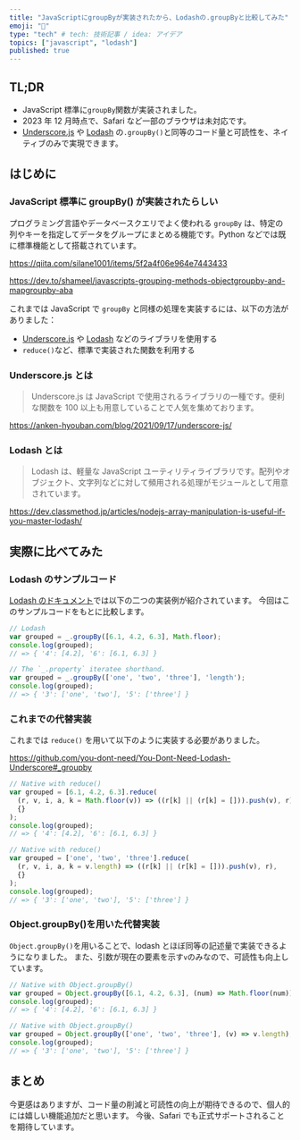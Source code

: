 ```yaml
---
title: "JavaScriptにgroupByが実装されたから、Lodashの.groupByと比較してみた"
emoji: "👋"
type: "tech" # tech: 技術記事 / idea: アイデア
topics: ["javascript", "lodash"]
published: true
---
```


## TL;DR

- JavaScript 標準に`groupBy`関数が実装されました。
- 2023 年 12 月時点で、Safari など一部のブラウザは未対応です。
- [Underscore.js](https://underscorejs.org/) や [Lodash](https://lodash.com/) の`.groupBy()`と同等のコード量と可読性を、ネイティブのみで実現できます。

## はじめに

### JavaScript 標準に groupBy() が実装されたらしい

プログラミング言語やデータベースクエリでよく使われる `groupBy` は、特定の列やキーを指定してデータをグループにまとめる機能です。Python などでは既に標準機能として搭載されています。

https://qiita.com/silane1001/items/5f2a4f06e964e7443433

https://dev.to/shameel/javascripts-grouping-methods-objectgroupby-and-mapgroupby-aba

これまでは JavaScript で `groupBy` と同様の処理を実装するには、以下の方法がありました：

- [Underscore.js](https://underscorejs.org/) や [Lodash](https://lodash.com/) などのライブラリを使用する
- `reduce()`など、標準で実装された関数を利用する

### Underscore.js とは

> Underscore.js は JavaScript で使用されるライブラリの一種です。便利な関数を 100 以上も用意していることで人気を集めております。

https://anken-hyouban.com/blog/2021/09/17/underscore-js/

### Lodash とは

> Lodash は、軽量な JavaScript ユーティリティライブラリです。配列やオブジェクト、文字列などに対して頻用される処理がモジュールとして用意されています。

https://dev.classmethod.jp/articles/nodejs-array-manipulation-is-useful-if-you-master-lodash/

## 実際に比べてみた

### Lodash のサンプルコード

[Lodash のドキュメント](https://lodash.com/docs/4.17.15#groupBy)では以下の二つの実装例が紹介されています。
今回はこのサンプルコードをもとに比較します。

```js
// Lodash
var grouped = _.groupBy([6.1, 4.2, 6.3], Math.floor);
console.log(grouped);
// => { '4': [4.2], '6': [6.1, 6.3] }

// The `_.property` iteratee shorthand.
var grouped = _.groupBy(['one', 'two', 'three'], 'length');
console.log(grouped);
// => { '3': ['one', 'two'], '5': ['three'] }
```

### これまでの代替実装

これまでは `reduce()` を用いて以下のように実装する必要がありました。

https://github.com/you-dont-need/You-Dont-Need-Lodash-Underscore#_groupby

```js
// Native with reduce()
var grouped = [6.1, 4.2, 6.3].reduce(
  (r, v, i, a, k = Math.floor(v)) => ((r[k] || (r[k] = [])).push(v), r),
  {}
);
console.log(grouped);
// => { '4': [4.2], '6': [6.1, 6.3] }

// Native with reduce()
var grouped = ['one', 'two', 'three'].reduce(
  (r, v, i, a, k = v.length) => ((r[k] || (r[k] = [])).push(v), r),
  {}
);
console.log(grouped);
// => { '3': ['one', 'two'], '5': ['three'] }
```

### Object.groupBy()を用いた代替実装

`Object.groupBy()`を用いることで、lodash とほぼ同等の記述量で実装できるようになりました。
また、引数が現在の要素を示す`v`のみなので、可読性も向上しています。

```js
// Native with Object.groupBy()
var grouped = Object.groupBy([6.1, 4.2, 6.3], (num) => Math.floor(num));
console.log(grouped);
// => { '4': [4.2], '6': [6.1, 6.3] }

// Native with Object.groupBy()
var grouped = Object.groupBy(['one', 'two', 'three'], (v) => v.length);
console.log(grouped);
// => { '3': ['one', 'two'], '5': ['three'] }
```

## まとめ

今更感はありますが、コード量の削減と可読性の向上が期待できるので、個人的には嬉しい機能追加だと思います。
今後、Safari でも正式サポートされることを期待しています。

